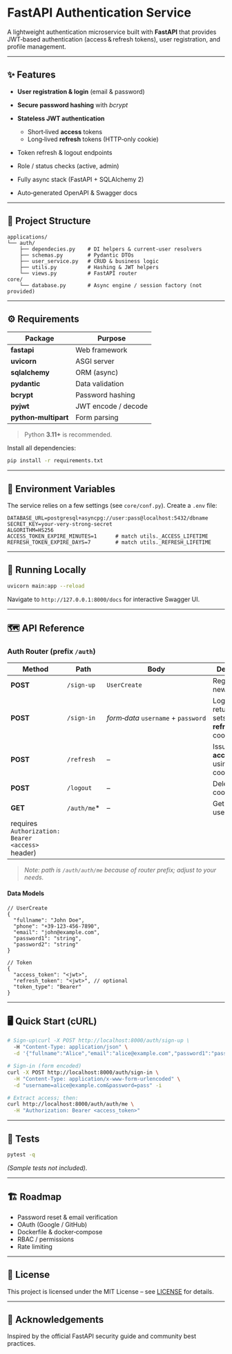 # FastAPI Authentication Service

A lightweight authentication microservice built with **FastAPI** that provides JWT‑based authentication (access & refresh tokens), user registration, and profile management.

---

## ✨ Features

* **User registration & login** (email & password)
* **Secure password hashing** with *bcrypt*
* **Stateless JWT authentication**

  * Short‑lived **access** tokens
  * Long‑lived **refresh** tokens (HTTP‑only cookie)
* Token refresh & logout endpoints
* Role / status checks (active, admin)
* Fully async stack (FastAPI + SQLAlchemy 2)
* Auto‑generated OpenAPI & Swagger docs

---

## 📂 Project Structure

```
applications/
└── auth/
    ├── dependecies.py    # DI helpers & current‑user resolvers
    ├── schemas.py        # Pydantic DTOs
    ├── user_service.py   # CRUD & business logic
    ├── utils.py          # Hashing & JWT helpers
    └── views.py          # FastAPI router
core/
    └── database.py       # Async engine / session factory (not provided)
```

---

## ⚙️ Requirements

| Package              | Purpose             |
| -------------------- | ------------------- |
| **fastapi**          | Web framework       |
| **uvicorn**          | ASGI server         |
| **sqlalchemy**       | ORM (async)         |
| **pydantic**         | Data validation     |
| **bcrypt**           | Password hashing    |
| **pyjwt**            | JWT encode / decode |
| **python‑multipart** | Form parsing        |

> Python **3.11+** is recommended.

Install all dependencies:

```bash
pip install -r requirements.txt
```

---

## 🔐 Environment Variables

The service relies on a few settings (see `core/conf.py`). Create a `.env` file:

```env
DATABASE_URL=postgresql+asyncpg://user:pass@localhost:5432/dbname
SECRET_KEY=your‑very‑strong‑secret
ALGORITHM=HS256
ACCESS_TOKEN_EXPIRE_MINUTES=1      # match utils._ACCESS_LIFETIME
REFRESH_TOKEN_EXPIRE_DAYS=7        # match utils._REFRESH_LIFETIME
```

---

## 🚀 Running Locally

```bash
uvicorn main:app --reload
```

Navigate to `http://127.0.0.1:8000/docs` for interactive Swagger UI.

---

## 🗺️ API Reference

### Auth Router (prefix `/auth`)

| Method                                            | Path         | Body                                | Description                                             |
| ------------------------------------------------- | ------------ | ----------------------------------- | ------------------------------------------------------- |
| **POST**                                          | `/sign-up`   | `UserCreate`                        | Register a new user                                     |
| **POST**                                          | `/sign-in`   | *form‑data* `username` + `password` | Login → returns `Token`; sets **refresh\_token** cookie |
| **POST**                                          | `/refresh`   | –                                   | Issue new **access\_token** using refresh cookie        |
| **POST**                                          | `/logout`    | –                                   | Delete refresh cookie                                   |
| **GET**                                           | `/auth/me`\* | –                                   | Get current user profile (                              |
| requires `Authorization: Bearer <access>` header) |              |                                     |                                                         |

> *Note: path is `/auth/auth/me` because of router prefix; adjust to your needs.*

#### Data Models

```jsonc
// UserCreate
{
  "fullname": "John Doe",
  "phone": "+39‑123‑456‑7890",
  "email": "john@example.com",
  "password1": "string",
  "password2": "string"
}

// Token
{
  "access_token": "<jwt>",
  "refresh_token": "<jwt>", // optional
  "token_type": "Bearer"
}
```

---

## 🖥️ Quick Start (cURL)

```bash
# Sign‑up\curl -X POST http://localhost:8000/auth/sign-up \
  -H "Content-Type: application/json" \
  -d '{"fullname":"Alice","email":"alice@example.com","password1":"pass","password2":"pass"}'

# Sign‑in (form encoded)
curl -X POST http://localhost:8000/auth/sign-in \
  -H "Content-Type: application/x-www-form-urlencoded" \
  -d "username=alice@example.com&password=pass" -i

# Extract access; then:
curl http://localhost:8000/auth/auth/me \
  -H "Authorization: Bearer <access_token>"
```

---

## 🧪 Tests

```bash
pytest -q
```

*(Sample tests not included).*

---

## 🏗️ Roadmap

* Password reset & email verification
* OAuth (Google / GitHub)
* Dockerfile & docker‑compose
* RBAC / permissions
* Rate limiting

---

## 📄 License

This project is licensed under the MIT License – see [LICENSE](LICENSE) for details.

---

## 🙏 Acknowledgements

Inspired by the official FastAPI security guide and community best practices.
